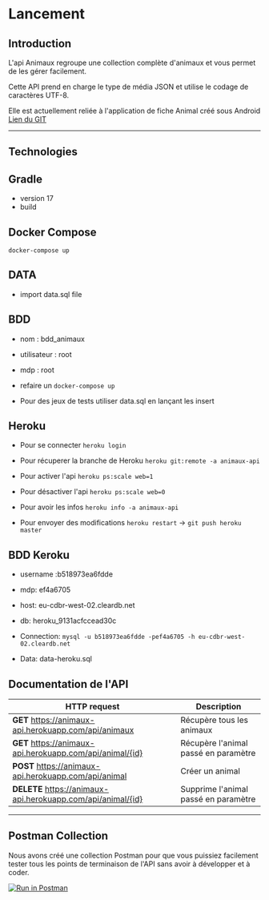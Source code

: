 # Lancement
## Introduction
L'api Animaux regroupe une collection complète d'animaux et vous permet de les gérer facilement.

Cette API prend en charge le type de média JSON et utilise le codage de caractères UTF-8.

Elle est actuellement reliée à l'application de fiche Animal créé sous Android [Lien du GIT](https://github.com/Joktaa/Animaux)

---
## Technologies

## Gradle
- version 17
- build

## Docker Compose
`docker-compose up`

## DATA
- import data.sql file

## BDD
- nom : bdd_animaux
- utilisateur : root
- mdp : root


- refaire un `docker-compose up`


- Pour des jeux de tests utiliser data.sql en lançant les insert

## Heroku
- Pour se connecter `heroku login`

- Pour récuperer la branche de Heroku `heroku git:remote -a animaux-api`

- Pour activer l'api `heroku ps:scale web=1`

- Pour désactiver l'api `heroku ps:scale web=0`

- Pour avoir les infos `heroku info -a animaux-api`

- Pour envoyer des modifications `heroku restart` -> `git push heroku master`

## BDD Keroku

- username :b518973ea6fdde

- mdp: ef4a6705

- host: eu-cdbr-west-02.cleardb.net

- db: heroku_9131acfccead30c


- Connection: `mysql -u b518973ea6fdde -pef4a6705 -h eu-cdbr-west-02.cleardb.net`
- Data: data-heroku.sql

## Documentation de l'API

| HTTP request | Description
| ------------- | ------------
| **GET** https://animaux-api.herokuapp.com/api/animaux | Récupère tous les animaux
| **GET** https://animaux-api.herokuapp.com/api/animal/{id} | Récupère l'animal passé en paramètre
| **POST** https://animaux-api.herokuapp.com/api/animal | Créer un animal
| **DELETE** https://animaux-api.herokuapp.com/api/animal/{id}| Supprime l'animal passé en paramètre

---

## Postman Collection
Nous avons créé une collection Postman pour que vous puissiez facilement tester tous les points de terminaison de l'API sans avoir à développer et à coder.

[![Run in Postman](https://run.pstmn.io/button.svg)](https://app.getpostman.com/run-collection/14102114-eaa917a9-53e2-423c-8f62-a7da5cf36ae0?action=collection%2Ffork&collection-url=entityId%3D14102114-eaa917a9-53e2-423c-8f62-a7da5cf36ae0%26entityType%3Dcollection%26workspaceId%3D6baa53a4-e9a6-4a5c-b7a0-6f3c418b5d06)
